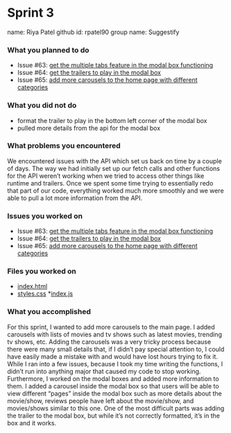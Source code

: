 # Sprint 3

name: Riya Patel
github id: rpatel90
group  name: Suggestify

### What you planned to do
* Issue #63: [get the multiple tabs feature in the modal box functioning](https://github.com/utk-cs340-fall22/suggestify.github.io/issues/63)
* Issue #64: [get the trailers to play in the modal box](https://github.com/utk-cs340-fall22/suggestify.github.io/issues/64)
* Issue #65: [add more carousels to the home page with different categories](https://github.com/utk-cs340-fall22/suggestify.github.io/issues/65)

### What you did not do
* format the trailer to play in the bottom left corner of the modal box
* pulled more details from the api for the modal box

### What problems you encountered
We encountered issues with the API which set us back on time by a couple of days. The way we had initially set up our fetch calls and other functions for the API weren’t working when we tried to access other things like runtime and trailers. Once we spent some time trying to essentially redo that part of our code, everything worked much more smoothly and we were able to pull a lot more information from the API.

### Issues you worked on
* Issue #63: [get the multiple tabs feature in the modal box functioning](https://github.com/utk-cs340-fall22/suggestify.github.io/issues/63)
* Issue #64: [get the trailers to play in the modal box](https://github.com/utk-cs340-fall22/suggestify.github.io/issues/64)
* Issue #65: [add more carousels to the home page with different categories](https://github.com/utk-cs340-fall22/suggestify.github.io/issues/65)

### Files you worked on
* [index.html](https://github.com/utk-cs340-fall22/suggestify.github.io/blob/riya-trending-api/index.html)
* [styles.css](https://github.com/utk-cs340-fall22/suggestify.github.io/blob/riya-trending-api/styles.css)
*[index.js](https://github.com/utk-cs340-fall22/suggestify.github.io/blob/riya-trending-api/index.js)

### What you accomplished
For this sprint, I wanted to add more carousels to the main page. I added carousels with lists of movies and tv shows such as latest movies, trending tv shows, etc. Adding the carousels was a very tricky process because there were many small details that, if I didn’t pay special attention to, I could have easily made a mistake with and would have lost hours trying to fix it. While I ran into a few issues, because I took my time writing the functions, I didn’t run into anything major that caused my code to stop working. Furthermore, I worked on the modal boxes and added more information to them. I added a carousel inside the modal box so that users will be able to view different “pages” inside the modal box such as more details about the movie/show, reviews people have left about the movie/show, and movies/shows similar to this one. One of the most difficult parts was adding the trailer to the modal box, but while it’s not correctly formatted, it’s in the box and it works.